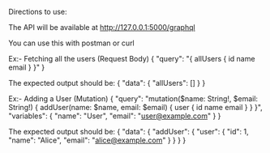 Directions to use:

The API will be available at http://127.0.0.1:5000/graphql

You can use this with postman or curl 

Ex:- Fetching all the users (Request Body)
{
  "query": "{ allUsers { id name email } }"
}

The expected output should be:
{
  "data": {
    "allUsers": []
  }
}

Ex:- Adding a User (Mutation)
{
  "query": "mutation($name: String!, $email: String!) { addUser(name: $name, email: $email) { user { id name email } } }",
  "variables": {
    "name": "User",
    "email": "user@example.com"
  }
}

The expected output should be:
{
  "data": {
    "addUser": {
      "user": {
        "id": 1,
        "name": "Alice",
        "email": "alice@example.com"
      }
    }
  }
}


